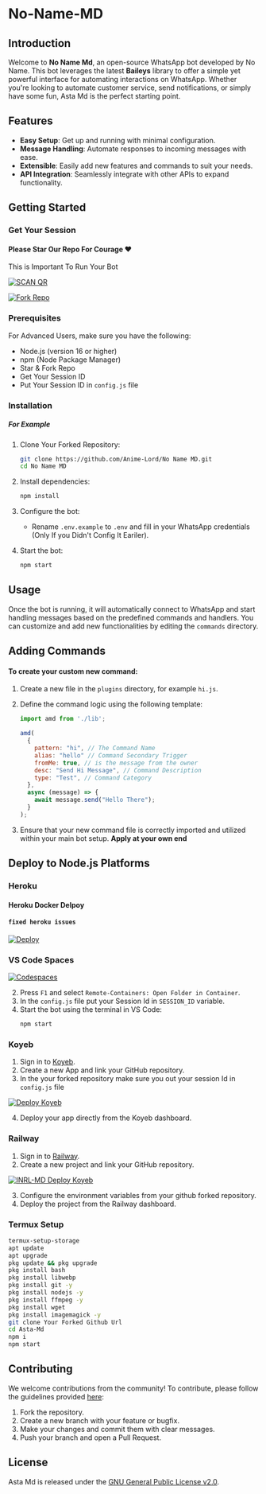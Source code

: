 # No-Name-MD

## Introduction

Welcome to **No Name Md**, an open-source WhatsApp bot developed by No Name. This bot leverages the latest **Baileys** library to offer a simple yet powerful interface for automating interactions on WhatsApp. Whether you're looking to automate customer service, send notifications, or simply have some fun, Asta Md is the perfect starting point.

## Features

- **Easy Setup**: Get up and running with minimal configuration.
- **Message Handling**: Automate responses to incoming messages with ease.
- **Extensible**: Easily add new features and commands to suit your needs.
- **API Integration**: Seamlessly integrate with other APIs to expand functionality.

## Getting Started
### Get Your Session
#### Please Star Our Repo For Courage ❤️

This is Important To Run Your Bot

<a href="https://web-session.vercel.app/"><img title="SCAN QR" src="https://img.shields.io/badge/GET SESSION-h?color=black&style=for-the-badge&logo=msi"></a>

<a href="https://github.com/Astropeda/Asta-Md/fork"><img title="Fork Repo" src="https://img.shields.io/badge/Fork Repo-h?color=black&style=for-the-badge&logo=stackshare"></a>



### Prerequisites

For Advanced Users, make sure you have the following:

- Node.js (version 16 or higher)
- npm (Node Package Manager)
- Star & Fork Repo
- Get Your Session ID
- Put Your Session ID in `config.js` file

### Installation

##### For Example


1. Clone Your Forked Repository:
    ```sh
    git clone https://github.com/Anime-Lord/No Name MD.git
    cd No Name MD
    ```

2. Install dependencies:
    ```sh
    npm install
    ```

3. Configure the bot:
    - Rename `.env.example` to `.env` and fill in your WhatsApp credentials (Only If you Didn't Config It Eariler).

4. Start the bot:
    ```sh
    npm start
    ```

## Usage

Once the bot is running, it will automatically connect to WhatsApp and start handling messages based on the predefined commands and handlers. You can customize and add new functionalities by editing the `commands` directory.

## Adding Commands

#### To create your custom new command:

1. Create a new file in the `plugins` directory, for example `hi.js`.
2. Define the command logic using the following template:
    ```javascript
    import amd from './lib';
    
    amd(
      {
        pattern: "hi", // The Command Name
        alias: "hello" // Command Secondary Trigger
        fromMe: true, // is the message from the owner
        desc: "Send Hi Message", // Command Description
        type: "Test", // Command Category
      },
      async (message) => {
        await message.send("Hello There");
      }
    );
    ```

3. Ensure that your new command file is correctly imported and utilized within your main bot setup. **Apply at your own end**

## Deploy to Node.js Platforms

### Heroku

#### Heroku Docker Delpoy

#### `fixed heroku issues`

<a href="https://astropeda.github.io/delpoy-button/">
  <img src="https://www.herokucdn.com/deploy/button.svg" alt="Deploy">
</a> 

### VS Code Spaces

<a href="https://github.com/codespaces/new?skip_quickstart=true&machine=standardLinux32gb&repo=763349202&ref=main&geo=UsWest"><img title="Codespaces" src="https://img.shields.io/badge/Delpoy To Codespaces-h?color=black&style=for-the-badge&logo=GitHub"></a>


2. Press `F1` and select `Remote-Containers: Open Folder in Container`.
3. In the `config.js` file put your Session Id in `SESSION_ID` variable.
4. Start the bot using the terminal in VS Code:
    ```sh
    npm start
    ```

### Koyeb

1. Sign in to [Koyeb](https://www.koyeb.com/).
2. Create a new App and link your GitHub repository.
3. In the your forked repository make sure you out your session Id in `config.js` file
   
<a href="https://app.koyeb.com/apps/new/import-project"><img title="Deploy Koyeb" src="https://img.shields.io/badge/DEPLOY KOYEB-h?color=black&style=for-the-badge&logo=koyeb"></a>

4. Deploy your app directly from the Koyeb dashboard.

### Railway

1. Sign in to [Railway](https://railway.app/).
2. Create a new project and link your GitHub repository.

<a href="https://railway.app/"><img title="INRL-MD Deploy Koyeb" src="https://img.shields.io/badge/DEPLOY RAILWAY-h?color=black&style=for-the-badge&logo=railway"></a>

   
3. Configure the environment variables from your github forked repository.
4. Deploy the project from the Railway dashboard.


 ### Termux Setup

 ```bash
termux-setup-storage
apt update
apt upgrade
pkg update && pkg upgrade
pkg install bash
pkg install libwebp
pkg install git -y
pkg install nodejs -y 
pkg install ffmpeg -y 
pkg install wget
pkg install imagemagick -y
git clone Your Forked Github Url
cd Asta-Md
npm i
npm start
```

## Contributing

We welcome contributions from the community! To contribute, please follow the guidelines provided [here](https://github.com/Astropeda/Asta-Md/blob/main/CONTRIBUTING.md):

1. Fork the repository.
2. Create a new branch with your feature or bugfix.
3. Make your changes and commit them with clear messages.
4. Push your branch and open a Pull Request.

## License

Asta Md is released under the [GNU General Public License v2.0](https://github.com/Astropeda/Asta-Md/blob/main/LICENSE).
